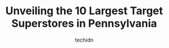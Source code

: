 ---
layout: ampstory
image: https://i0.wp.com/paketmu.com/wp-content/uploads/2023/06/target-0-in-pennsylvania-1686365328.jpeg?resize=640,853
author: techidn
featured: false
description: Explore the diverse Target Superstore scene in Pennsylvania, home to an incredible selection of 10 establishments catering to every taste. Whether youre in search of iconic favorites or und
title: Unveiling the 10 Largest Target Superstores in Pennsylvania
cover:
   title: Unveiling the 10 Largest Target Superstores in Pennsylvania
   subtitle: RICKPATE
   background: https://paketmu.com/wp-content/uploads/2023/06/target-0-in-pennsylvania-1686365328.jpeg

pages: 
 - layout: thirds
   top: <h1>#1 Target</h1>
   bottom: "<p>Bicycle parking racks here. Theres also starburst. There are various things and even food here. The staff friendliness is random so its depends. Aside from that this an</p>"
   background: https://paketmu.com/wp-content/uploads/2023/06/target-1-in-pennsylvania-1686365328.jpeg
   backgroundblur: true
 - layout: thirds
   top: <h1>#2 Target</h1>
   bottom: "<p>An updated target location which is spacious compared to the target locations I have been to. Clean store and convenient parking. Inside you can find a Capital One atm if</p>"
   background: https://paketmu.com/wp-content/uploads/2023/06/target-2-in-pennsylvania-1686365330.jpeg
   cta:
      link: https://paketmu.com/unveiling-the-10-largest-target-superstores-in-pennsylvania/
      text: Unveiling the 10 Largest Target Superstores in Pennsylvania
 - layout: thirds
   top: <h1>#3 Target</h1>
   bottom: "<p>We come here alot for kids stuff and toys. Very happy with promotions with getting diapers. Store is always stocked and we always get what we need and want. Place has eve</p>"
   background: https://paketmu.com/wp-content/uploads/2023/06/target-3-in-pennsylvania-1686365331.jpeg
   cta:
      link: https://paketmu.com/unveiling-the-10-largest-target-superstores-in-pennsylvania/
      text: Unveiling the 10 Largest Target Superstores in Pennsylvania
 - layout: thirds
   top: <h1>#4 Target</h1>
   bottom: "<p>1 Mifflin St, Philadelphia, PA 19148, United States</p>"
   background: https://images.unsplash.com/photo-1614648718611-0635f29016cb?ixlib=rb-4.0.3&ixid=MnwxMjA3fDB8MHxwaG90by1wYWdlfHx8fGVufDB8fHx8&auto=format&fit=crop&w=640&h=853&q=80
   cta:
      link: https://paketmu.com/unveiling-the-10-largest-target-superstores-in-pennsylvania/
      text: Unveiling the 10 Largest Target Superstores in Pennsylvania
 - layout: thirds
   top: <h1>#5 Target</h1>
   bottom: "<p>857 Baltimore Pike, Springfield, PA 19064, United States</p>"
   background: https://images.unsplash.com/photo-1488554378835-f7acf46e6c98?ixlib=rb-4.0.3&ixid=MnwxMjA3fDB8MHxwaG90by1wYWdlfHx8fGVufDB8fHx8&auto=format&fit=crop&w=640&h=853&q=80
   cta:
      link: https://paketmu.com/unveiling-the-10-largest-target-superstores-in-pennsylvania/
      text: Unveiling the 10 Largest Target Superstores in Pennsylvania
 - layout: thirds
   top: <h1>#6 Target</h1>
   bottom: "<p>1600 N Cedar Crest Blvd, Allentown, PA 18104, United States</p>"
   background: https://images.unsplash.com/photo-1615749413727-825b59a857b5?ixlib=rb-4.0.3&ixid=MnwxMjA3fDB8MHxwaG90by1wYWdlfHx8fGVufDB8fHx8&auto=format&fit=crop&w=640&h=853&q=80
   cta:
      link: https://paketmu.com/unveiling-the-10-largest-target-superstores-in-pennsylvania/
      text: Unveiling the 10 Largest Target Superstores in Pennsylvania
 - layout: thirds
   top: <h1>#7 Target</h1>
   bottom: "<p>1717 Lebanon Church Rd, West Mifflin, PA 15236, United States</p>"
   background: https://images.unsplash.com/photo-1567095761054-7a02e69e5c43?ixlib=rb-4.0.3&ixid=MnwxMjA3fDB8MHxwaG90by1wYWdlfHx8fGVufDB8fHx8&auto=format&fit=crop&w=640&h=853&q=80
   cta:
      link: https://paketmu.com/unveiling-the-10-largest-target-superstores-in-pennsylvania/
      text: Unveiling the 10 Largest Target Superstores in Pennsylvania
 - layout: thirds
   middle: Continue reading...
   background: https://images.unsplash.com/photo-1524169358666-79f22534bc6e?ixlib=rb-4.0.3&ixid=MnwxMjA3fDB8MHxwaG90by1wYWdlfHx8fGVufDB8fHx8&auto=format&fit=crop&w=640&h=853&q=80
   cta:
      link: https://paketmu.com/unveiling-the-10-largest-target-superstores-in-pennsylvania/
      text: Unveiling the 10 Largest Target Superstores in Pennsylvania
      
---